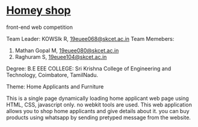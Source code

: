 # <a href="https://kowsik068.github.io/WebOcode/">Homey shop</a>
front-end web competition

Team Leader: KOWSIk R, 19euee068@skcet.ac.in
Team Memebers: 
1. Mathan Gopal M, 19euee080@skcet.ac.in
2. Raghuram S, 19euee104@skcet.ac.in

Degree: B.E EEE
COLLEGE: Sri Krishna College of Engineering and Technology, Coimbatore, TamilNadu.

Theme: Home Applicants and Furniture

  This is a single page dynamically loading home applicant web page using HTML, CSS, javascript only. no webkit tools are used.
  This web application allows you to shop home applicants and give details about it.
  you can buy products using whatsapp by sending pretyped message from the website.
